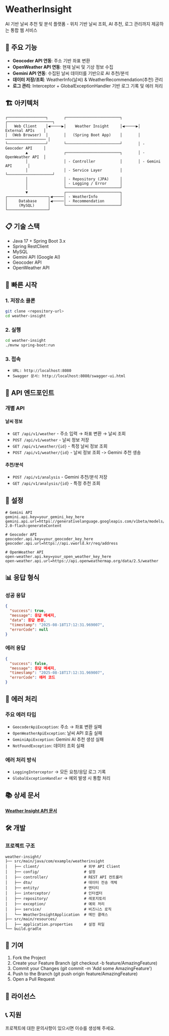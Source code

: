 # WeatherInsight

AI 기반 날씨 추천 및 분석 플랫폼 - 위치 기반 날씨 조회, AI 추천, 로그 관리까지 제공하는 통합 웹 서비스

## 🚀 주요 기능

- **Geocoder API 연동**: 주소 기반 좌표 변환
- **OpenWeather API 연동**: 현재 날씨 및 기상 정보 수집
- **Gemini API 연동**: 수집된 날씨 데이터를 기반으로 AI 추천/분석
- **데이터 저장/조회**: WeatherInfo(날씨) & WeatherRecommendation(추천) 관리
- **로그 관리**: Interceptor + GlobalExceptionHandler 기반 로그 기록 및 에러 처리

## 🏗️ 아키텍처

```
┌─────────────────┐       ┌────────────────────────┐       ┌────────────────────┐
│   Web Client    │◀─────▶│    Weather Insight     │◀─────▶│   External APIs    │
│  (Web Browser)  │       │   (Spring Boot App)    │       │ ────────────────── │
└─────────────────┘       └────────────────────────┘       │ - Geocoder API     │
         ▲                ┌────────────────────────┐       │ - OpenWeather API  │
         │                │ - Controller           │       │ - Gemini API       │
         │                │ - Service Layer        │       └────────────────────┘
         │                │ - Repository (JPA)     │
         │                │ - Logging / Error      │
         │                └────────────────────────┘
         ▼                ┌────────────────────────┐
┌──────────────────┐◀─────│ - WeatherInfo          │
│     Database     │◀─────│ - Recommendation       │
│     (MySQL)      │      └────────────────────────┘
└──────────────────┘
```

## 📋 기술 스택

- Java 17 + Spring Boot 3.x
- Spring RestClient
- MySQL
- Gemini API (Google AI)
- Geocoder API
- OpenWeather API

## 🚀 빠른 시작

### 1. 저장소 클론
```bash
git clone <repository-url>
cd weather-insight
```
### 2. 실행
```bash
cd weather-insight
./mvnw spring-boot:run
```
### 3. 접속

- `URL: http://localhost:8080`
- `Swagger 문서: http://localhost:8080/swagger-ui.html`

## 🔌 API 엔드포인트

### 개별 API

#### 날씨 정보

- `GET /api/v1/weather` - 주소 입력 → 좌표 변환 → 날씨 조회
- `POST /api/v1/weather` - 날씨 정보 저장
- `GET /api/v1/weather/{id}` - 특정 날씨 정보 조회
- `POST /api/v1/weather/{id}` - 날씨 정보 조회 -> Gemini 추천 생송

#### 추천/분석

- `POST /api/v1/analysis` - Gemini 추천/분석 저장
- `GET /api/v1/analysis/{id}` - 특정 추천 조회

## 🔧 설정

```properties
# Gemini API
gemini.api.key=your_gemini_key_here
gemini.api.url=https://generativelanguage.googleapis.com/v1beta/models/gemini-2.0-flash:generateContent

# Geocoder API
geocoder.api.key=your_geocoder_key_here
geocoder.api.url=https://api.vworld.kr/req/address

# OpenWeather API
open-weather.api.key=your_open_weather_key_here
open-weather.api.url=https://api.openweathermap.org/data/2.5/weather
```

## 📊 응답 형식

### 성공 응답
```json
{
  "success": true,
  "message": 응답 메세지,
  "data": 응답 본문,
  "timestamp": "2025-08-18T17:12:31.969007",
  "errorCode": null
}
```

### 에러 응답
```json
{
  "success": false,
  "message": 응답 메세지,
  "timestamp": "2025-08-18T17:12:31.969007",
  "errorCode": 에러 코드
}
```

## 🚨 에러 처리

### 주요 에러 타입

- `GeocoderApiException`: 주소 → 좌표 변환 실패
- `OpenWeatherApiException`: 날씨 API 호출 실패
- `GeminiApiException`: Gemini AI 추천 생성 실패
- `NotFoundException`: 데이터 조회 실패

### 에러 처리 방식

- `LoggingInterceptor` → 모든 요청/응답 로그 기록
- `GlobalExceptionHandler` → 예외 발생 시 통합 처리

## 📚 상세 문서

[**Weather Insight API 문서**](Api.md)

## 🛠️ 개발

### 프로젝트 구조
```
weather-insight/
├── src/main/java/com/example/weatherinsight
│   ├── client/                    # 외부 API Client
│   ├── config/                    # 설정
│   ├── controller/                # REST API 컨트롤러
│   ├── dto/                       # 데이터 전송 객체
│   ├── entity/                    # 엔티티
│   ├── interceptor/               # 인터셉터
│   ├── repository/                # 레포지토리
│   ├── exception/                 # 예외 처리
│   ├── service/                   # 비즈니스 로직
│   └── WeatherInsightApplication  # 메인 클래스
├── src/main/resources/
│   ├── application.properties     # 설정 파일
└── build.gradle
```

## 🤝 기여

1. Fork the Project
2. Create your Feature Branch (git checkout -b feature/AmazingFeature)
3. Commit your Changes (git commit -m 'Add some AmazingFeature')
4. Push to the Branch (git push origin feature/AmazingFeature)
5. Open a Pull Request

## 📄 라이선스

## 📞 지원

프로젝트에 대한 문의사항이 있으시면 이슈를 생성해 주세요.

